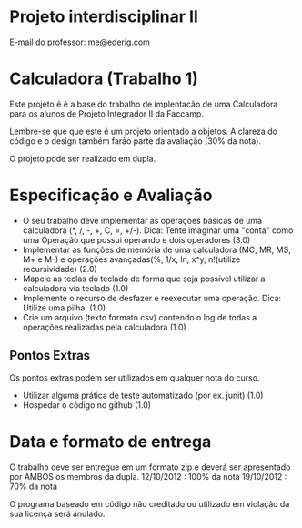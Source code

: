 Projeto interdisciplinar II
===========================
E-mail do professor: me@ederig.com

Calculadora (Trabalho 1)
===========

Este projeto é é a base do trabalho de implentacão de uma Calculadora para os alunos de Projeto Integrador II da Faccamp.

Lembre-se que que este é um projeto orientado a objetos. A clareza do código e o design também farão parte da avaliação (30% da nota).

O projeto pode ser realizado em dupla.

Especificação e Avaliação
=========================
- O seu trabalho deve implementar as operações básicas de uma calculadora (*, /, -, +, C, =, +/-). Dica: Tente imaginar uma "conta" como uma Operação que possui operando e dois operadores (3.0)
- Implementar as funções de memória de uma calculadora (MC, MR, MS, M+ e M-) e operações avançadas(%, 1/x, ln,  x^y,  n!(utilize recursividade) (2.0)
- Mapeie as teclas do teclado de forma que seja possível utilizar a calculadora via teclado (1.0)                                                                         
- Implemente o recurso de desfazer e reexecutar uma operação. Dica: Utilize uma pilha. (1.0)
- Crie um arquivo (texto formato csv) contendo o log de todas a operações realizadas pela calculadora (1.0)

Pontos Extras
-------------
Os pontos extras podem ser utilizados em qualquer nota do curso.

- Utilizar alguma prática de teste automatizado (por ex. junit) (1.0)
- Hospedar o código no github (1.0)
                                                        
Data e formato de entrega
=========================
O trabalho deve ser entregue em um formato zip e deverá ser apresentado por AMBOS os membros da dupla.
12/10/2012 : 100% da nota 
19/10/2012 : 70% da nota

O programa baseado em código não creditado ou utilizado em violação da sua licença será anulado.


           